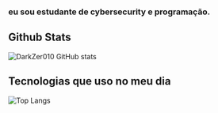 
### eu sou estudante de cybersecurity e programação.

## Github Stats
![DarkZer010 GitHub stats](https://github-readme-stats.vercel.app/api?username=DarkZer010&show_icons=true&theme=radical)

## Tecnologias que uso no meu dia

![Top Langs](https://github-readme-stats.vercel.app/api/top-langs/?username=DarkZer010&size_weight=0.5&count_weight=0.5)
